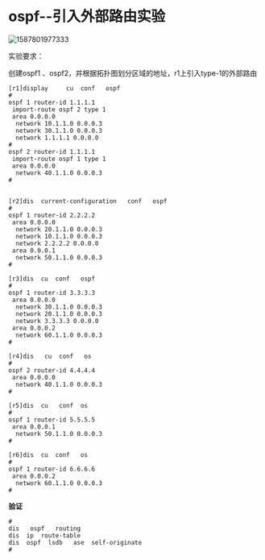 



# ospf--引入外部路由实验



![1587801977333](C:\Users\ASUS\AppData\Roaming\Typora\typora-user-images\1587801977333.png)

实验要求：

创建ospf1 、ospf2，并根据拓扑图划分区域的地址，r1上引入type-1的外部路由



```
[r1]display     cu  conf   ospf  
#
ospf 1 router-id 1.1.1.1
 import-route ospf 2 type 1
 area 0.0.0.0
  network 10.1.1.0 0.0.0.3
  network 30.1.1.0 0.0.0.3
  network 1.1.1.1 0.0.0.0
#
ospf 2 router-id 1.1.1.1
 import-route ospf 1 type 1
 area 0.0.0.0
  network 40.1.1.0 0.0.0.3
#


```

```
[r2]dis  current-configuration   conf   ospf 
#
ospf 1 router-id 2.2.2.2
 area 0.0.0.0
  network 20.1.1.0 0.0.0.3
  network 10.1.1.0 0.0.0.3
  network 2.2.2.2 0.0.0.0
 area 0.0.0.1
  network 50.1.1.0 0.0.0.3
#

```

```
[r3]dis  cu  conf   ospf 
#
ospf 1 router-id 3.3.3.3
 area 0.0.0.0
  network 30.1.1.0 0.0.0.3
  network 20.1.1.0 0.0.0.3
  network 3.3.3.3 0.0.0.0
 area 0.0.0.2
  network 60.1.1.0 0.0.0.3
#

```

```
[r4]dis   cu  conf   os
#
ospf 2 router-id 4.4.4.4
 area 0.0.0.0
  network 40.1.1.0 0.0.0.3
#

```

```
[r5]dis  cu   conf  os
#
ospf 1 router-id 5.5.5.5
 area 0.0.0.1
  network 50.1.1.0 0.0.0.3
#

```

```
[r6]dis  cu  conf   os
#
ospf 1 router-id 6.6.6.6
 area 0.0.0.2
  network 60.1.1.0 0.0.0.3
#

```



**验证**

```
#
dis   ospf   routing
dis  ip  route-table
dis  ospf  lsdb   ase  self-originate 
#
```





















